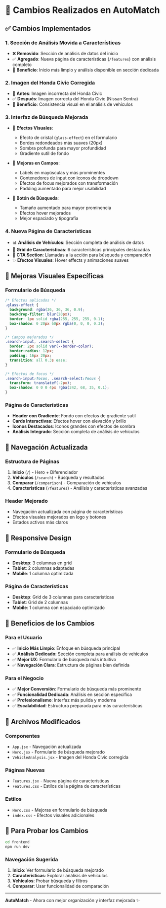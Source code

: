 # 🔄 Cambios Realizados en AutoMatch

## ✅ Cambios Implementados

### 1. **Sección de Análisis Movida a Características**
- ❌ **Removido**: Sección de análisis de datos del inicio
- ✅ **Agregado**: Nueva página de características (`/features`) con análisis completo
- 🎯 **Beneficio**: Inicio más limpio y análisis disponible en sección dedicada

### 2. **Imagen del Honda Civic Corregida**
- 🔄 **Antes**: Imagen incorrecta del Honda Civic
- ✅ **Después**: Imagen correcta del Honda Civic (Nissan Sentra)
- 🎯 **Beneficio**: Consistencia visual en el análisis de vehículos

### 3. **Interfaz de Búsqueda Mejorada**
- 🎨 **Efectos Visuales**:
  - Efecto de cristal (`glass-effect`) en el formulario
  - Bordes redondeados más suaves (20px)
  - Sombra profunda para mayor profundidad
  - Gradiente sutil de fondo

- 🔧 **Mejoras en Campos**:
  - Labels en mayúsculas y más prominentes
  - Contenedores de input con iconos de dropdown
  - Efectos de focus mejorados con transformación
  - Padding aumentado para mejor usabilidad

- 🎯 **Botón de Búsqueda**:
  - Tamaño aumentado para mayor prominencia
  - Efectos hover mejorados
  - Mejor espaciado y tipografía

### 4. **Nueva Página de Características**
- 📊 **Análisis de Vehículos**: Sección completa de análisis de datos
- 🎨 **Grid de Características**: 6 características principales destacadas
- 🚀 **CTA Section**: Llamadas a la acción para búsqueda y comparación
- ✨ **Efectos Visuales**: Hover effects y animaciones suaves

## 🎨 Mejoras Visuales Específicas

### **Formulario de Búsqueda**
```css
/* Efectos aplicados */
.glass-effect {
  background: rgba(36, 36, 36, 0.9);
  backdrop-filter: blur(20px);
  border: 1px solid rgba(255, 255, 255, 0.1);
  box-shadow: 0 20px 60px rgba(0, 0, 0, 0.3);
}

/* Campos mejorados */
.search-input, .search-select {
  border: 2px solid var(--border-color);
  border-radius: 12px;
  padding: 16px 20px;
  transition: all 0.3s ease;
}

/* Efectos de focus */
.search-input:focus, .search-select:focus {
  transform: translateY(-2px);
  box-shadow: 0 0 0 4px rgba(242, 68, 35, 0.1);
}
```

### **Página de Características**
- **Header con Gradiente**: Fondo con efectos de gradiente sutil
- **Cards Interactivas**: Efectos hover con elevación y brillo
- **Iconos Destacados**: Iconos grandes con efectos de sombra
- **Análisis Integrado**: Sección completa de análisis de vehículos

## 🚀 Navegación Actualizada

### **Estructura de Páginas**
1. **Inicio** (`/`) - Hero + Diferenciador
2. **Vehículos** (`/search`) - Búsqueda y resultados
3. **Comparar** (`/comparison`) - Comparación de vehículos
4. **Características** (`/features`) - Análisis y características avanzadas

### **Header Mejorado**
- Navegación actualizada con página de características
- Efectos visuales mejorados en logo y botones
- Estados activos más claros

## 📱 Responsive Design

### **Formulario de Búsqueda**
- **Desktop**: 3 columnas en grid
- **Tablet**: 2 columnas adaptadas
- **Mobile**: 1 columna optimizada

### **Página de Características**
- **Desktop**: Grid de 3 columnas para características
- **Tablet**: Grid de 2 columnas
- **Mobile**: 1 columna con espaciado optimizado

## 🎯 Beneficios de los Cambios

### **Para el Usuario**
- ✅ **Inicio Más Limpio**: Enfoque en búsqueda principal
- ✅ **Análisis Dedicado**: Sección completa para análisis de vehículos
- ✅ **Mejor UX**: Formulario de búsqueda más intuitivo
- ✅ **Navegación Clara**: Estructura de páginas bien definida

### **Para el Negocio**
- ✅ **Mejor Conversión**: Formulario de búsqueda más prominente
- ✅ **Funcionalidad Dedicada**: Análisis en sección específica
- ✅ **Profesionalismo**: Interfaz más pulida y moderna
- ✅ **Escalabilidad**: Estructura preparada para más características

## 🔧 Archivos Modificados

### **Componentes**
- `App.jsx` - Navegación actualizada
- `Hero.jsx` - Formulario de búsqueda mejorado
- `VehicleAnalysis.jsx` - Imagen del Honda Civic corregida

### **Páginas Nuevas**
- `Features.jsx` - Nueva página de características
- `Features.css` - Estilos de la página de características

### **Estilos**
- `Hero.css` - Mejoras en formulario de búsqueda
- `index.css` - Efectos visuales adicionales

## 🚀 Para Probar los Cambios

```bash
cd frontend
npm run dev
```

### **Navegación Sugerida**
1. **Inicio**: Ver formulario de búsqueda mejorado
2. **Características**: Explorar análisis de vehículos
3. **Vehículos**: Probar búsqueda y filtros
4. **Comparar**: Usar funcionalidad de comparación

---

**AutoMatch** - Ahora con mejor organización y interfaz mejorada ✨
